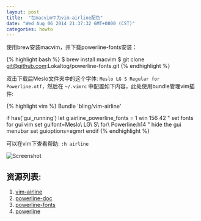 ```yaml
---
layout: post
title:  "在macvim中为vim-airline配色"
date: "Wed Aug 06 2014 21:37:32 GMT+0800 (CST)"
categories: howto
---
```


使用brew安装macvim，并下载powerline-fonts安装：

{% highlight bash %}
$ brew install macvim
$ git clone git@github.com:Lokaltog/powerline-fonts.git
{% endhighlight %}

双击下载后Meslo文件夹中的这个字体: `Meslo LG S Regular for Powerline.otf`，然后在 `~/.vimrc` 中配置如下内容，此处使用bundle管理vim插件:

{% highlight vim %}
Bundle 'bling/vim-airline'

if has('gui_running')
    let g:airline_powerline_fonts = 1
    win 156 42
    " set fonts for gui vim
    set guifont=Meslo\ LG\ S\ for\ Powerline:h14
    " hide the gui menubar
    set guioptions=egmrt
endif
{% endhighlight %}

可以在vim下查看帮助: `:h airline`

![Screenshot](https://github.com/bling/vim-airline/wiki/screenshots/demo.gif)

资源列表:
----------

1. [vim-airline](https://github.com/bling/vim-airline)
2. [powerline-doc](https://powerline.readthedocs.org/en/latest/)
3. [powerline-fonts](https://github.com/Lokaltog/powerline-fonts)
4. [powerline](https://github.com/Lokaltog/powerline)

